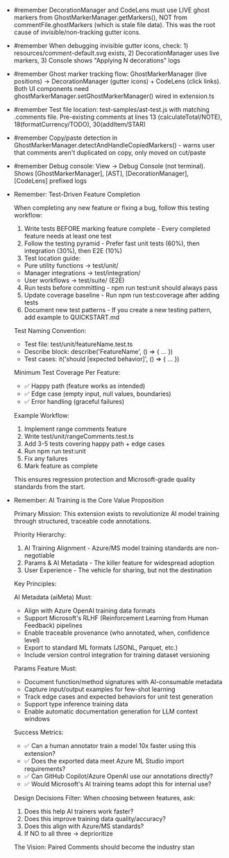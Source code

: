- #remember DecorationManager and CodeLens must use LIVE ghost markers from GhostMarkerManager.getMarkers(), NOT from commentFile.ghostMarkers (which is stale file data). This was the root cause of invisible/non-tracking gutter icons.
- #remember When debugging invisible gutter icons, check: 1) resources/comment-default.svg exists, 2) DecorationManager uses live markers, 3) Console shows "Applying N decorations" logs
- #remember Ghost marker tracking flow: GhostMarkerManager (live positions) → DecorationManager (gutter icons) + CodeLens (click links). Both UI components need
  ghostMarkerManager.setGhostMarkerManager() wired in extension.ts
- #remember Test file location: test-samples/ast-test.js with matching .comments file. Pre-existing comments at lines 13 (calculateTotal/NOTE), 18(formatCurrency/TODO), 30(addItem/STAR)
- #remember Copy/paste detection in GhostMarkerManager.detectAndHandleCopiedMarkers() - warns user that comments aren't duplicated on copy, only moved on cut/paste
- #remember Debug console: View → Debug Console (not terminal). Shows [GhostMarkerManager], [AST], [DecorationManager], [CodeLens] prefixed logs
- Remember: Test-Driven Feature Completion

  When completing any new feature or fixing a bug, follow this testing workflow:

  1. Write tests BEFORE marking feature complete - Every completed feature needs at least one test
  2. Follow the testing pyramid - Prefer fast unit tests (60%), then integration (30%), then E2E (10%)
  3. Test location guide:
    - Pure utility functions → test/unit/
    - Manager integrations → test/integration/
    - User workflows → test/suite/ (E2E)
  4. Run tests before committing - npm run test:unit should always pass
  5. Update coverage baseline - Run npm run test:coverage after adding tests
  6. Document new test patterns - If you create a new testing pattern, add example to QUICKSTART.md

  Test Naming Convention:
  - Test file: test/unit/featureName.test.ts
  - Describe block: describe('FeatureName', () => { ... })
  - Test cases: it('should [expected behavior]', () => { ... })

  Minimum Test Coverage Per Feature:
  - ✅ Happy path (feature works as intended)
  - ✅ Edge case (empty input, null values, boundaries)
  - ✅ Error handling (graceful failures)

  Example Workflow:
  1. Implement range comments feature
  2. Write test/unit/rangeComments.test.ts
  3. Add 3-5 tests covering happy path + edge cases
  4. Run npm run test:unit
  5. Fix any failures
  6. Mark feature as complete

  This ensures regression protection and Microsoft-grade quality standards from the start.
- Remember: AI Training is the Core Value Proposition

  Primary Mission: This extension exists to revolutionize AI model training through structured, traceable code annotations.

  Priority Hierarchy:
  1. AI Training Alignment - Azure/MS model training standards are non-negotiable
  2. Params & AI Metadata - The killer feature for widespread adoption
  3. User Experience - The vehicle for sharing, but not the destination

  Key Principles:

  AI Metadata (aiMeta) Must:
  - Align with Azure OpenAI training data formats
  - Support Microsoft's RLHF (Reinforcement Learning from Human Feedback) pipelines
  - Enable traceable provenance (who annotated, when, confidence level)
  - Export to standard ML formats (JSONL, Parquet, etc.)
  - Include version control integration for training dataset versioning

  Params Feature Must:
  - Document function/method signatures with AI-consumable metadata
  - Capture input/output examples for few-shot learning
  - Track edge cases and expected behaviors for unit test generation
  - Support type inference training data
  - Enable automatic documentation generation for LLM context windows

  Success Metrics:
  - ✅ Can a human annotator train a model 10x faster using this extension?
  - ✅ Does the exported data meet Azure ML Studio import requirements?
  - ✅ Can GitHub Copilot/Azure OpenAI use our annotations directly?
  - ✅ Would Microsoft's AI training teams adopt this for internal use?

  Design Decisions Filter:
  When choosing between features, ask:
  1. Does this help AI trainers work faster?
  2. Does this improve training data quality/accuracy?
  3. Does this align with Azure/MS standards?
  4. If NO to all three → deprioritize

  The Vision:
  Paired Comments should become the industry stan
